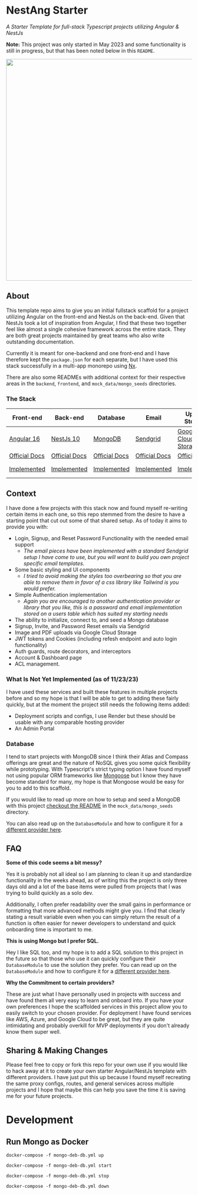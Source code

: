 # NestAng Starter

_A Starter Template for full-stack Typescript projects utilizing Angular & NestJs_

**Note:** This project was only started in May 2023 and some functionality is still in progress, but that has been
noted below in this `README`.

<img src="https://github.com/patrickstracey/NestAng-Starter/assets/8172098/c585bf4f-3512-4975-9564-0a38f25f6331"  width="600">

## About

This template repo aims to give you an initial fullstack scaffold for a project utilizing Angular on the front-end and
NestJs on the back-end. Given that NestJs took a lot of inspiration from Angular, I find that these two together feel
like almost a single cohesive framework across the entire stack. They are both great projects maintained by great teams
who also write outstanding documentation.

Currently it is meant for one-backend and one front-end and I have therefore kept the `package.json` for each separate,
but I have used this stack successfully in a multi-app monorepo using [Nx](https://nx.dev/).

There are also some READMEs with additional context for their respective areas in the `backend`, `frontend`,
and `mock_data/mongo_seeds` directories.

### The Stack

| Front-end                                                          | Back-end                                  | Database                                                            | Email                                                                                                  | Upload Storage                                      | Deployment                                     |
|--------------------------------------------------------------------|-------------------------------------------|---------------------------------------------------------------------|--------------------------------------------------------------------------------------------------------|-----------------------------------------------------|------------------------------------------------|
| [Angular 16](https://angular.io/)                                  | [NestJs 10](https://nestjs.com/)          | [MongoDB](https://www.mongodb.com/)                                 | [Sendgrid](https://sendgrid.com/)                                                                      | [Google Cloud Storage](https://cloud.google.com/)   | [Render](https://render.com/)                  |
| [Official Docs](https://angular.io/guide/developer-guide-overview) | [Official Docs](https://docs.nestjs.com/) | [Official Docs](https://www.mongodb.com/docs/drivers/node/current/) | [Official Docs](https://docs.sendgrid.com/api-reference/how-to-use-the-sendgrid-v3-api/authentication) | [Official Docs](https://cloud.google.com/storage)   | [Official Docs](https://render.com/docs/#node) |
| [Implemented](frontend/README.md)                                  | [Implemented](backend/README.md)          | [Implemented](backend/src/database/README.md)                       | [Implemented](backend/src/mail/README.md)                                                              | [Implemented](backend/src/routes/uploads/README.md) | Not Yet Implemented                            |     |

## Context

I have done a few projects with this stack now and found myself re-writing certain items in each one, so this repo
stemmed from the desire to have a starting point that cut out some of that shared setup. As of today it aims to provide
you with:

- Login, Signup, and Reset Password Functionality with the needed email support
    - _The email pieces have been implemented with a standard Sendgrid setup I have come to use, but you will want to
      build you own project specific email templates._
- Some basic styling and UI components
    - _I tried to avoid making the styles too overbearing so that you are able to remove them in favor of a css library
      like
      Tailwind is you would prefer._
- Simple Authentication implementation
    - _Again you are encouraged to another authentication provider or library that you like, this is a password and
      email
      implementation stored on a users table which has suited my starting needs_
- The ability to initialize, connect to, and seed a Mongo database
- Signup, Invite, and Password Reset emails via Sendgrid
- Image and PDF uploads via Google Cloud Storage
- JWT tokens and Cookies (including refesh endpoint and auto login functionality)
- Auth guards, route decorators, and interceptors
- Account & Dashboard page
- ACL management.

### What Is Not Yet Implemented (as of 11/23/23)

I have used these services and built these features in multiple projects before and so my hope is that I will be able to
get to adding these fairly quickly, but at the moment the project still needs the following items added:

- Deployment scripts and configs, I use Render but these should be usable with any comparable hosting provider
- An Admin Portal

### Database

I tend to start projects with MongoDB since I think their Atlas and Compass offerings are great and the nature of NoSQL
gives you some quick flexibility while prototyping. With Typescript's strict typing option I have found myself not using
popular ORM
frameworks like [Mongoose](https://mongoosejs.com/docs/) but I know they have become standard for many, my hope is that
Mongoose would be easy for you to add to this scaffold.

If you would like to read up more on how to setup and seed a MongoDB with this
project [checkout the README](mock_data/mongo_seeds/README.md) in the `mock_data/mongo_seeds` directory.

You can also read up on the `DatabaseModule` and how to configure it for
a [different provider here](backend/src/database/README.md).

## FAQ

**Some of this code seems a bit messy?**

Yes it is probably not all ideal so I am planning to clean it up and standardize functionality in the weeks ahead, as of
writing this the project is only three days old and a lot of the base items were pulled from projects that I was trying
to build quickly as a solo dev.

Additionally, I often prefer readability over the small gains in performance or formatting that more advanced methods
might give you. I find that clearly stating a result variable even when you can simply return the result of a function
is often easier for newer developers to understand and quick onboarding time is important to me.

**This is using Mongo but I prefer SQL.**

Hey I like SQL too, and my hope is to add a SQL solution to this project in the future so that those who use it can
quickly configure their `DatabaseModule` to use the solution they prefer. You can read up on the `DatabaseModule` and
how to configure it for
a [different provider here](backend/src/database/README.md).

**Why the Commitment to certain providers?**

These are just what I have personally used in projects with success and have found them all very easy to learn and
onboard into. If you have your own preferences I hope the scaffolded services in this project allow you to easily switch
to your chosen provider. For deployment I have found services like AWS, Azure, and Google Cloud to be great, but they
are quite intimidating and probably overkill for MVP deployments if you don't already know them super well.

## Sharing & Making Changes

Please feel free to copy or fork this repo for your own use if you would like to hack away at it to create your own
starter Angular/NestJs template with different providers. I have just put this up because I found myself recreating the
same proxy configs, routes, and general services across multiple projects and I hope that maybe this can help you save
the time it is saving me for your future projects.


# Development

## Run Mongo as Docker
```
docker-compose -f mongo-deb-db.yml up
```

```
docker-compose -f mongo-deb-db.yml start
```

```
docker-compose -f mongo-deb-db.yml stop
```

```
docker-compose -f mongo-deb-db.yml down
```